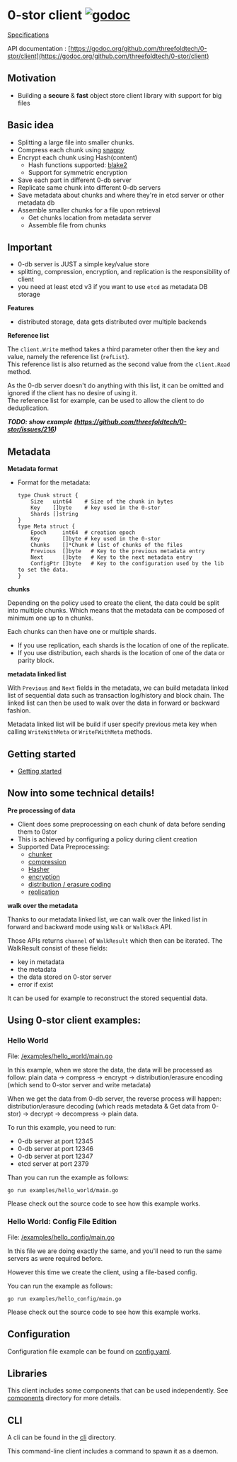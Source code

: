 # 0-stor client   [![godoc](https://godoc.org/github.com/threefoldtech/0-stor/client?status.svg)](https://godoc.org/github.com/threefoldtech/0-stor/client)

[Specifications](specs)

API documentation : [https://godoc.org/github.com/threefoldtech/0-stor/client](https://godoc.org/github.com/threefoldtech/0-stor/client)


## Motivation

- Building a **secure** & **fast** object store client library with support for big files

## Basic idea

- Splitting a large file into smaller chunks.
- Compress each chunk using [snappy](https://github.com/google/snappy)
- Encrypt each chunk using Hash(content)
    - Hash functions supported: [blake2](https://blake2.net/)
    - Support for symmetric encryption
- Save each part in different 0-db server
- Replicate same chunk into different 0-db servers
- Save metadata about chunks and where they're in etcd server or other metadata db
- Assemble smaller chunks for a file upon retrieval
    - Get chunks location from metadata server
    - Assemble file from chunks

## Important

- 0-db server is JUST a simple key/value store
- splitting, compression, encryption, and replication is the responsibility of client
- you need at least etcd v3 if you want to use `etcd` as metadata DB storage

**Features**

- distributed storage, data gets distributed over multiple backends

**Reference list**

The `client.Write` method takes a third parameter other then the key and value, namely the reference list (`refList`).  
This reference list is also returned as the second value from the `client.Read` method.

As the 0-db server doesn't do anything with this list, it can be omitted and ignored if the client has no desire of using it.  
The reference list for example, can be used to allow the client to do deduplication.

***TODO: show example (https://github.com/threefoldtech/0-stor/issues/216)***

## Metadata

**Metadata format**
- Format for the metadata:
    ```
	type Chunk struct {
		Size   uint64    # Size of the chunk in bytes
		Key    []byte    # key used in the 0-stor
		Shards []string
	}
	type Meta struct {
		Epoch     int64  # creation epoch
		Key       []byte # key used in the 0-stor
		Chunks    []*Chunk # list of chunks of the files
		Previous  []byte   # Key to the previous metadata entry
		Next      []byte   # Key to the next metadata entry
		ConfigPtr []byte   # Key to the configuration used by the lib to set the data.
	}
    ```

**chunks**

Depending on the policy used to create the client, the data could be split into multiple chunks.  Which means that the metadata can be composed of minimum one up to n chunks.

Each chunks can then have one or multiple shards.

- If you use replication, each shards is the location of one of the replicate.
- If you use distribution, each shards is the location of one of the data or parity block.

**metadata linked list**

With `Previous` and `Next` fields in the metadata, we can build metadata linked list of sequential data
such as transaction log/history and block chain.
The linked list can then be used to walk over the data in forward or backward fashion.

Metadata linked list will be build if  user specify previous meta key when
calling `WriteWithMeta` or `WriteFWithMeta` methods.

## Getting started

- [Getting started](../cmd/zstor/README.md)

## Now into some technical details!

**Pre processing of data**

- Client does some preprocessing on each chunk of data before sending them to 0stor
- This is achieved by configuring a policy during client creation
- Supported Data Preprocessing:
    - [chunker](./components/chunker)
	- [compression](./components/compress/README.md)
    - [Hasher](./components/hash/README.md)
    - [encryption](./components/encrypt/README.md)
    - [distribution / erasure coding](./components/distribution/README.md)
    - [replication](./components/replication/README.md)

**walk over the metadata**

Thanks to our metadata linked list, we can walk over the linked list in forward and backward mode
using `Walk` or `WalkBack` API.

Those APIs returns `channel` of `WalkResult` which then can be iterated.
The WalkResult consist of these fields:

- key in metadata
- the metadata
- the data stored on 0-stor server
- error if exist

It can be used for example to reconstruct the stored sequential data.

## Using 0-stor client examples:

### Hello World

File: [/examples/hello_world/main.go](/examples/hello_world/main.go)

In this example, when we store the data, the data will be processed as follow:
plain data -> compress -> encrypt -> distribution/erasure encoding (which send to 0-stor server and write metadata)

When we get the data from 0-db server, the reverse process will happen:
distribution/erasure decoding (which reads metadata & Get data from 0-stor) -> decrypt -> decompress -> plain data.

To run this example, you need to run:
- 0-db server at port 12345
- 0-db server at port 12346
- 0-db server at port 12347
- etcd server at port 2379

Than you can run the example as follows:

```
go run examples/hello_world/main.go
```

Please check out the source code to see how this example works.

### Hello World: Config File Edition

File: [/examples/hello_config/main.go](/examples/hello_config/main.go)

In this file we are doing exactly the same,
and you'll need to run the same servers as were required before.

However this time we create the client, using a file-based config.

You can run the example as follows:

```
go run examples/hello_config/main.go
```

Please check out the source code to see how this example works.

## Configuration

Configuration file example can be found on [config.yaml](/cmd/zstor/config.yaml).

## Libraries

This client includes some components that can be used independently.
See [components](./components) directory for more details.

## CLI

A cli can be found in the [cli](./cmd/zstor) directory.

This command-line client includes a command to spawn it as a daemon.
